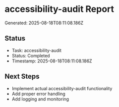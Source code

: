 # accessibility-audit Report

Generated: 2025-08-18T08:11:08.186Z

## Status
- Task: accessibility-audit
- Status: Completed
- Timestamp: 2025-08-18T08:11:08.186Z

## Next Steps
- Implement actual accessibility-audit functionality
- Add proper error handling
- Add logging and monitoring
